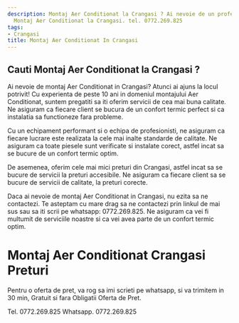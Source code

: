 ```yaml
---
description: Montaj Aer Conditionat la Crangasi ? Ai nevoie de un profesionist in
  Montaj Aer Conditionat la Crangasi. tel. 0772.269.825
tags:
- Crangasi
title: Montaj Aer Conditionat In Crangasi
---
```



## Cauti Montaj Aer Conditionat la Crangasi ?

Ai nevoie de montaj Aer Conditionat in Crangasi? Atunci ai ajuns la locul potrivit! Cu experienta de peste 10 ani in domeniul montajului Aer Conditionat, suntem pregatiti sa iti oferim servicii de cea mai buna calitate. Ne asiguram ca fiecare client se bucura de un confort termic perfect si ca instalatia sa functioneze fara probleme.

Cu un echipament performant si o echipa de profesionisti, ne asiguram ca fiecare lucrare este realizata la cele mai inalte standarde de calitate. Ne asiguram ca toate piesele sunt verificate si instalate corect, astfel incat sa se bucure de un confort termic optim.

De asemenea, oferim cele mai mici preturi din Crangasi, astfel incat sa se bucure de servicii la preturi accesibile. Ne asiguram ca fiecare client sa se bucure de servicii de calitate, la preturi corecte.

Daca ai nevoie de montaj Aer Conditionat in Crangasi, nu ezita sa ne contactezi. Te asteptam cu mare drag sa ne contactezi prin linkul de mai sus sau sa iti scrii pe whatsapp: 0772.269.825. Ne asiguram ca vei fi multumit de serviciile noastre si ca vei avea parte de un confort termic optim.

# Montaj Aer Conditionat Crangasi Preturi
Pentru o oferta de pret, va rog sa imi scrieti pe whatsapp, si va trimitem in 30 min, Gratuit si fara Obligatii Oferta de Pret.

Tel. 0772.269.825
Whatsapp. 0772.269.825